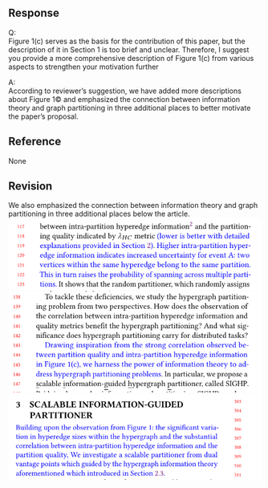 ## Response 
Q:  
Figure 1(c) serves as the basis for the contribution of this paper, but the description of it in Section 1 is too brief and unclear. Therefore, I suggest you provide a more comprehensive description of Figure 1(c) from various aspects to strengthen your motivation further

A:  
According to reviewer’s suggestion, we have added more descriptions about Figure 1© and emphasized the connection between information theory and graph partitioning in three additional places to better motivate the paper’s proposal. 

## Reference 
None  
## Revision


We also emphasized the connection between information theory and graph partitioning in three additional places below the article.  
![](./pic/emphasize1.png)  
![](./pic/emphasize2.png)  
![](./pic/emphasize3.png)  
